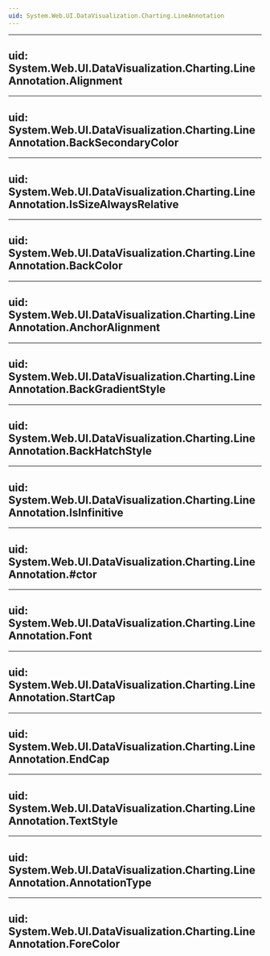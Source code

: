 ```yaml
---
uid: System.Web.UI.DataVisualization.Charting.LineAnnotation
---
```


---
uid: System.Web.UI.DataVisualization.Charting.LineAnnotation.Alignment
---

---
uid: System.Web.UI.DataVisualization.Charting.LineAnnotation.BackSecondaryColor
---

---
uid: System.Web.UI.DataVisualization.Charting.LineAnnotation.IsSizeAlwaysRelative
---

---
uid: System.Web.UI.DataVisualization.Charting.LineAnnotation.BackColor
---

---
uid: System.Web.UI.DataVisualization.Charting.LineAnnotation.AnchorAlignment
---

---
uid: System.Web.UI.DataVisualization.Charting.LineAnnotation.BackGradientStyle
---

---
uid: System.Web.UI.DataVisualization.Charting.LineAnnotation.BackHatchStyle
---

---
uid: System.Web.UI.DataVisualization.Charting.LineAnnotation.IsInfinitive
---

---
uid: System.Web.UI.DataVisualization.Charting.LineAnnotation.#ctor
---

---
uid: System.Web.UI.DataVisualization.Charting.LineAnnotation.Font
---

---
uid: System.Web.UI.DataVisualization.Charting.LineAnnotation.StartCap
---

---
uid: System.Web.UI.DataVisualization.Charting.LineAnnotation.EndCap
---

---
uid: System.Web.UI.DataVisualization.Charting.LineAnnotation.TextStyle
---

---
uid: System.Web.UI.DataVisualization.Charting.LineAnnotation.AnnotationType
---

---
uid: System.Web.UI.DataVisualization.Charting.LineAnnotation.ForeColor
---
